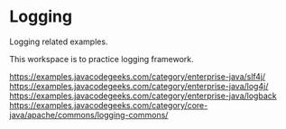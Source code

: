 # Logging
Logging related examples.

This workspace is to practice logging framework.

https://examples.javacodegeeks.com/category/enterprise-java/slf4j/
https://examples.javacodegeeks.com/category/enterprise-java/log4j/
https://examples.javacodegeeks.com/category/enterprise-java/logback
https://examples.javacodegeeks.com/category/core-java/apache/commons/logging-commons/
